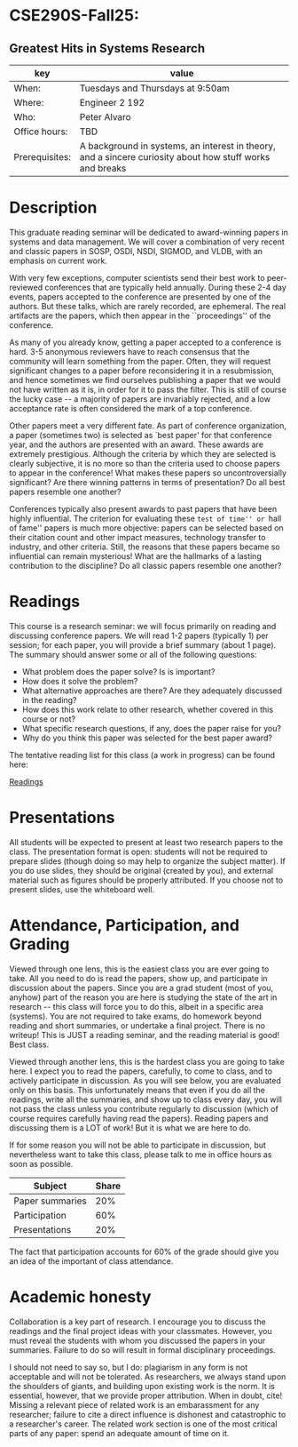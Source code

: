 # CSE290S-Fall25: 
## Greatest Hits in Systems Research
| key | value | 
|-----|-------|
|When: | Tuesdays and Thursdays at 9:50am |
|Where: | Engineer 2 192 |
|Who: | Peter Alvaro |
|Office hours: | TBD |
|Prerequisites: | A background in systems, an interest in theory, and a sincere curiosity about how stuff works and breaks |

# Description

This graduate reading seminar will be dedicated to award-winning papers in systems and data management.  We will cover a combination of very recent
and classic papers in SOSP, OSDI, NSDI, SIGMOD, and VLDB, with an emphasis on current work.

With very few exceptions, computer scientists send their best work to peer-reviewed conferences that are typically held annually.
During these 2-4 day events, papers accepted to the conference are presented by one of the authors.  But these talks, which are rarely recorded, are ephemeral.  The real artifacts are the papers, which then appear in the ``proceedings''
of the conference.

As many of you already know, getting a paper accepted to a conference is hard.  3-5 anonymous reviewers have to reach consensus that the 
community will learn something from the paper.  Often, they will request significant changes to a paper before reconsidering it in a
resubmission, and hence sometimes we find ourselves publishing a paper that we would not have written as it is, in order for it to pass the
filter. This is still of course the lucky case -- a majority of papers are invariably rejected, and a low acceptance rate is often considered
the mark of a top conference.

Other papers meet a very different fate.  As part of conference organization, a paper (sometimes two) is selected as `best paper' for that conference
year, and the authors are presented with an award. These awards are extremely prestigious. Although the criteria by which they are selected is clearly 
subjective, it is no more so than the criteria used to choose papers to appear in the conference!  What makes these papers so uncontroversially significant?
Are there winning patterns in terms of presentation?  Do all best papers resemble one another?

Conferences typically also present awards to past papers that have been highly influential.  The criterion for evaluating these ``test of time'' or
``hall of fame'' papers is much more
objective: papers can be selected based on their citation count and other impact measures, technology transfer to industry, and other criteria.
Still, the reasons that these papers became so influential can remain mysterious!  What are the hallmarks of a lasting contribution to the discipline?
Do all classic papers resemble one another?


# Readings

This course is a research seminar: we will focus primarily on reading and discussing conference papers.  We will read 1-2 papers (typically 1) per session; for each paper, you will provide a brief summary (about 1 page).  The summary should answer some or all of the following questions:

 * What problem does the paper solve?  Is is important?
 * How does it solve the problem? 
 * What alternative approaches are there? Are they adequately discussed in the reading?
 * How does this work relate to other research, whether covered in this course or not?
 * What specific research questions, if any, does the paper raise for you?
 * Why do you think this paper was selected for the best paper award?

The tentative reading list for this class (a work in progress) can be found here:

[Readings](readings.md)
 
 
# Presentations

All students will be expected to present at least two research papers to the class.  The presentation format is open: students will not be required to prepare slides (though doing so may help to organize the subject matter).  If you do use slides, they should be original (created by you), and external material such as figures should be properly attributed.  If you choose not to present slides, use the whiteboard well.


# Attendance, Participation, and Grading

Viewed through one lens, this is the easiest class you are ever going to take.  All you need to do is read the papers, show up,
and participate in discussion about the papers.  Since you are a grad student (most of you, anyhow) part of the reason you are here
is studying the state of the art in research -- this class will force you to do this, albeit in a specific area (systems).
You are not required to take exams, do homework beyond reading and short summaries, or undertake a final project.  There is no writeup!
This is JUST a reading seminar, and the reading material is good!  Best class. 

Viewed through another lens, this is the hardest class you are going to take here. I expect you to read the papers, carefully,
to come to class, and to actively participate in discussion.  As you will see below, you are evaluated only on this basis.  This 
unfortunately means that even if you do all the readings, write all the summaries, and show up to class every day, you will not
pass the class unless you contribute regularly to discussion (which of course requires carefully having read the papers).  Reading 
papers and discussing them is a LOT of work!  But it is what we are here to do.

If for some reason you will not be able to participate in discussion, but nevertheless want to take this class, please talk to me
in office hours as soon as possible.


| Subject | Share |
|-------|---------|
| Paper summaries | 20% |
| Participation | 60% |
| Presentations | 20% |


The fact that participation accounts for 60% of the grade should give you an idea of the important of class attendance.  

# Academic honesty

Collaboration is a key part of research.  I encourage you to discuss the readings and the final project ideas with your classmates.  However, you must reveal the students with whom you discussed the papers in your summaries.  Failure to do so will result in formal disciplinary proceedings.  

I should not need to say so, but I do: plagiarism in any form is not acceptable and will not be tolerated.  As researchers, we always stand upon the shoulders of giants, and building upon existing work is the norm.  It is essential, however, that we provide proper attribution.  When in doubt, cite!  Missing a relevant piece of related work is an embarassment for any  researcher; failure to cite a direct influence is dishonest and catastrophic to a researcher's career.  The related work section is one of the most critical parts of any paper: spend an adequate amount of time on it.



